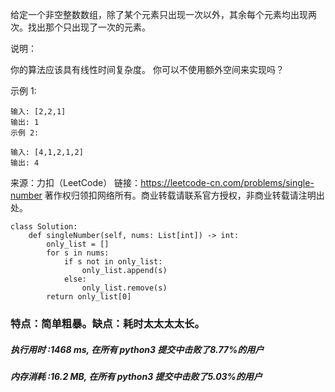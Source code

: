 给定一个非空整数数组，除了某个元素只出现一次以外，其余每个元素均出现两次。找出那个只出现了一次的元素。

说明：

你的算法应该具有线性时间复杂度。 你可以不使用额外空间来实现吗？

示例 1:

    输入: [2,2,1]
    输出: 1
    示例 2:
    
    输入: [4,1,2,1,2]
    输出: 4

来源：力扣（LeetCode）
链接：https://leetcode-cn.com/problems/single-number
著作权归领扣网络所有。商业转载请联系官方授权，非商业转载请注明出处。


    class Solution:
        def singleNumber(self, nums: List[int]) -> int:
            only_list = []
            for s in nums:
                if s not in only_list:
                    only_list.append(s)
                else:
                    only_list.remove(s)
            return only_list[0]




### 特点：简单粗暴。缺点：耗时太太太太长。

##### 执行用时 :1468 ms, 在所有 python3 提交中击败了8.77%的用户
##### 内存消耗 :16.2 MB, 在所有 python3 提交中击败了5.03%的用户
